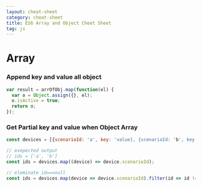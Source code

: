 ```yaml
---
layout: cheat-sheet
category: cheat-sheet
title: ES6 Array and Object Cheet Sheet
tag: js
---
```


# Array

### Append key and value all object

```js
var result = arrOfObj.map(function(el) {
  var o = Object.assign({}, el);
  o.isActive = true;
  return o;
});
```

### Get Partial key and value when Object Array

```js
const devices = [{scenarioId: 'a', key: 'value}, {scenarioId: 'b', key: 'value'}]

// exepected output
// ids = ['a', 'b']
const ids = devices.map((device) => device.scenarioId);
```

```js
// eleminate id===null
const ids = devices.map(device => device.scenarioId).filter(id => id !== null);
```
